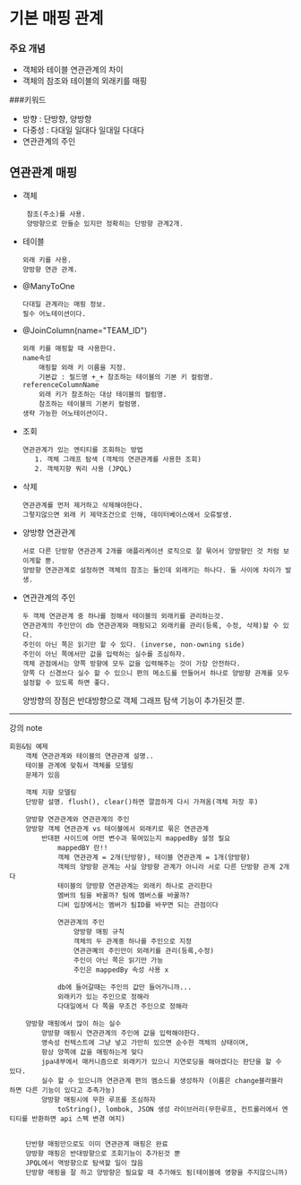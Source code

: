 # 기본 매핑 관계
    
### 주요 개념

- 객체와 테이블 연관관계의 차이
- 객체의 참조와 테이블의 외래키를 매핑

###키워드
-  방향 : 단방향, 양방향
- 다중성 : 다대일 일대다 일대일 다대다
- 연관관계의 주인


## 연관관계 매핑
* 객체 
    ```
     참조(주소)를 사용. 
     양방향으로 만들순 있지만 정확히는 단방향 관계2개.
    ```
* 테이블
    ```
    외래 키를 사용. 
    양방향 연관 관계.
    ```
* @ManyToOne
    ```
  다대일 관계라는 매핑 정보.
  필수 어노테이션이다.
    ```

* @JoinColumn(name="TEAM_ID")
    ```
    외래 키를 매핑할 때 사용한다.
    name속성
        매핑할 외래 키 이름을 지정.
        기본값 : 필드명 +_+ 참조하는 테이블의 기본 키 컬럼명.
    referenceColumnName 
        외래 키가 참조하는 대상 테이블의 컬럼명.
        참조하는 테이블의 기본키 컬럼명. 
    생략 가능한 어노테이션이다.          
    ```
* 조회
  ```
  연관관계가 있는 엔티티를 조회하는 방법 
     1. 객체 그래프 탐색 (객체의 연관관계를 사용한 조회)
     2. 객체지향 쿼리 사용 (JPQL)
    ```
  
* 삭제
  ```
  연관관계를 먼저 제거하고 삭제해야한다.
  그렇지않으면 외래 키 제약조건으로 인해, 데이터베이스에서 오류발생.
  ```

* 양방향 연관관계
  ```
  서로 다른 단방향 연관관계 2개를 애플리케이션 로직으로 잘 묶어서 양방향인 것 처럼 보이게할 뿐.
  양방향 연관관계로 설정하면 객체의 참조는 둘인데 외래키는 하나다. 둘 사이에 차이가 발생.
  ```
  
* 연관관계의 주인
     ```
     두 객체 연관관계 중 하나를 정해서 테이블의 외래키를 관리하는것.
     연관관계의 주인만이 db 연관관계와 매핑되고 외래키를 관리(등록, 수정, 삭제)할 수 있다.
     주인이 아닌 쪽은 읽기만 할 수 있다. (inverse, non-owning side)
     주인이 아닌 쪽에서만 값을 입력하는 실수를 조심하자.
     객체 관점에서는 양쪽 방향에 모두 값을 입력해주는 것이 가장 안전하다.
     양쪽 다 신경쓰다 실수 할 수 있으니 편의 메소드를 만들어서 하나로 양방향 관계를 모두 설정할 수 있도록 하면 좋다.
  ```

  양방향의 장점은 반대방향으로 객체 그래프 탐색 기능이 추가된것 뿐.

-----------------

강의 note
	
	회원&팀 예제
		객체 연관관계와 테이블의 연관관계 설명..
		테이블 관계에 맞춰서 객체를 모델링
		문제가 있음

		객체 지향 모델링
		단방향 설명. flush(), clear()하면 깔끔하게 다시 가져옴(객체 저장 후)

		양방향 연관관계와 연관관계의 주인
		양방향 객체 연관관계 vs 테이블에서 외래키로 묶은 연관관계
			반대편 사이드에 어떤 변수과 묶여있는지 mappedBy 설정 필요
				mappedBY 란!! 
				객체 연관관계 = 2개(단방향), 테이블 연관관계 = 1개(양방향)
				객체의 양방향 관계는 사실 양방향 관계가 아니라 서로 다른 단방향 관계 2개다
				테이블의 양방향 연관관계는 외래키 하나로 관리한다
				멤버의 팀을 바꿀까? 팀에 멤버스를 바꿀까?
				디비 입장에서는 멤버가 팀ID를 바꾸면 되는 관점이다

				연관관계의 주인
					양방향 매핑 규칙
					객체의 두 관계중 하나를 주인으로 지정
					연관관꼐의 주인만이 외래키를 관리(등록,수정)
					주인이 아닌 쪽은 읽기만 가능
					주인은 mappedBy 속성 사용 x

				db에 들어갈때는 주인의 값만 들어가니까...
				외래키가 있는 주인으로 정해라
				다대일에서 다 쪽을 무조건 주인으로 정해라

		양방향 매핑에서 많이 하는 실수
			양방향 매핑시 연관관계의 주인에 값을 입력해야한다.
			영속성 컨텍스트에 그냥 넣고 가만히 있으면 순수한 객체의 상태이며, 
			항상 양쪽에 값을 매핑하는게 맞다
			jpa내부에서 매커니즘으로 외래키가 있으니 지연로딩을 해야겠다는 판단을 할 수 있다.
			실수 할 수 있으니까 연관관계 편의 멤소드를 생성하자 (이름은 change블라블라 하면 다른 기능이 있다고 추측가능)
			양방향 매핑시에 무한 루프를 조심하자
				toString(), lombok, JSON 생성 라이브러리(무한루프, 컨트롤러에서 엔티티를 반환하면 api 스펙 변경 여지)


		단반향 매핑만으로도 이미 연관관계 매핑은 완료
		양방향 매핑은 반대방향으로 조회기능이 추가된것 뿐
		JPQL에서 역방향으로 탐색할 일이 많음
		단방향 매핑을 잘 하고 양방향은 필요할 때 추가해도 됨(테이블에 영향을 주지않으니까)
		
		
		
